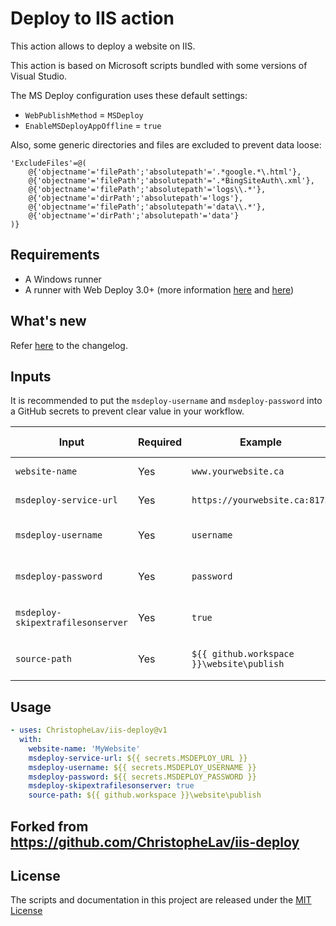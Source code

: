 # Deploy to IIS action

This action allows to deploy a website on IIS.

This action is based on Microsoft scripts bundled with some versions of Visual Studio.

The MS Deploy configuration uses these default settings:
- `WebPublishMethod` = `MSDeploy`
- `EnableMSDeployAppOffline` = `true`

Also, some generic directories and files are excluded to prevent data loose:

```
'ExcludeFiles'=@(
    @{'objectname'='filePath';'absolutepath'='.*google.*\.html'},
    @{'objectname'='filePath';'absolutepath'='.*BingSiteAuth\.xml'},
    @{'objectname'='filePath';'absolutepath'='logs\\.*'},
    @{'objectname'='dirPath';'absolutepath'='logs'},
    @{'objectname'='filePath';'absolutepath'='data\\.*'},
    @{'objectname'='dirPath';'absolutepath'='data'}
)}
```

## Requirements

- A Windows runner
- A runner with Web Deploy 3.0+ (more information [here](https://www.iis.net/downloads/microsoft/web-deploy) and [here](https://docs.microsoft.com/en-us/previous-versions/windows/it-pro/windows-server-2008-r2-and-2008/dd568996(v=ws.10)))

## What's new

Refer [here](CHANGELOG.md) to the changelog.

## Inputs

It is recommended to put the `msdeploy-username` and `msdeploy-password` into a GitHub secrets to prevent clear value in your workflow.

| Input | Required | Example | Default Value | Description |
|-|-|-|-|-|
| `website-name`          | Yes | `www.yourwebsite.ca`  | | Name of your website on IIS |
| `msdeploy-service-url`  | Yes | `https://yourwebsite.ca:8172` | | MS Deploy Service URL |
| `msdeploy-username`     | Yes | `username`        | | Username used by Basic authentication to the MS Deploy Service |
| `msdeploy-password`     | Yes | `password`        | | Password used by Basic authentication to the MS Deploy Service |
| `msdeploy-skipextrafilesonserver`     | Yes | `true`        | | SkipExtraFilesOnServer parameter for MS Deploy Service |
| `source-path`           | Yes | `${{ github.workspace }}\website\publish`  | | The path to the source directory that will be deployed |

## Usage

<!-- start usage -->
```yaml
- uses: ChristopheLav/iis-deploy@v1
  with:
    website-name: 'MyWebsite'
    msdeploy-service-url: ${{ secrets.MSDEPLOY_URL }}
    msdeploy-username: ${{ secrets.MSDEPLOY_USERNAME }}
    msdeploy-password: ${{ secrets.MSDEPLOY_PASSWORD }}
    msdeploy-skipextrafilesonserver: true
    source-path: ${{ github.workspace }}\website\publish
```
<!-- end usage -->

## Forked from https://github.com/ChristopheLav/iis-deploy

## License

The scripts and documentation in this project are released under the [MIT License](LICENSE)

